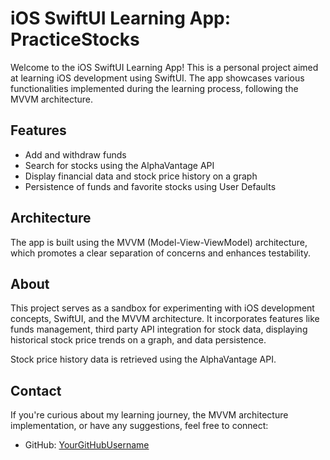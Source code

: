 # iOS SwiftUI Learning App: PracticeStocks

Welcome to the iOS SwiftUI Learning App! This is a personal project aimed at learning iOS development using SwiftUI. The app showcases various functionalities implemented during the learning process, following the MVVM architecture.

## Features

- Add and withdraw funds
- Search for stocks using the AlphaVantage API
- Display financial data and stock price history on a graph
- Persistence of funds and favorite stocks using User Defaults

## Architecture

The app is built using the MVVM (Model-View-ViewModel) architecture, which promotes a clear separation of concerns and enhances testability.

## About

This project serves as a sandbox for experimenting with iOS development concepts, SwiftUI, and the MVVM architecture. It incorporates features like funds management, third party API integration for stock data, displaying historical stock price trends on a graph, and data persistence.

Stock price history data is retrieved using the AlphaVantage API.

## Contact

If you're curious about my learning journey, the MVVM architecture implementation, or have any suggestions, feel free to connect:

- GitHub: [YourGitHubUsername](https://github.com/YourGitHubUsername)
